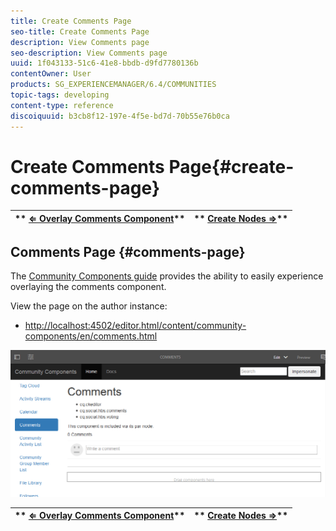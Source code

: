 ```yaml
---
title: Create Comments Page
seo-title: Create Comments Page
description: View Comments page
seo-description: View Comments page
uuid: 1f043133-51c6-41e8-bbdb-d9fd7780136b
contentOwner: User
products: SG_EXPERIENCEMANAGER/6.4/COMMUNITIES
topic-tags: developing
content-type: reference
discoiquuid: b3cb8f12-197e-4f5e-bd7d-70b55e76b0ca
---
```


# Create Comments Page{#create-comments-page}

| ** [⇐ Overlay Comments Component](/help/communities/using/overlay-comments.md)** |** [Create Nodes ⇒](/help/communities/using/overlay-create-nodes.md)** |
|---|---|

## Comments Page {#comments-page}

The [Community Components guide](/help/communities/using/components-guide.md) provides the ability to easily experience overlaying the comments component.

View the page on the author instance:

* [http://localhost:4502/editor.html/content/community-components/en/comments.html](http://localhost:4502/editor.html/content/community-components/en/comments.html)

![](assets/chlimage_1-125.png)

| ** [⇐ Overlay Comments Component](/help/communities/using/overlay-comments.md)** |** [Create Nodes ⇒](/help/communities/using/overlay-create-nodes.md)** |
|---|---|


